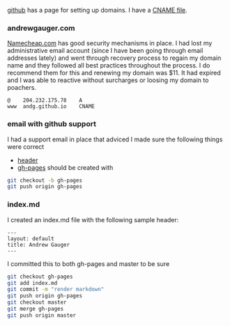 [github](https://help.github.com/articles/setting-up-a-custom-domain-with-pages) has a page for setting up domains.  I have a [CNAME file](https://github.com/andg/profile/blob/master/CNAME).

### andrewgauger.com
[Namecheap.com](http://www.namecheap.com) has good security mechanisms in place.  I had lost my administrative email account (since I have been going through email addresses lately) and went through recovery process to regain my domain name and they followed all best practices throughout the process.  I do recommend them for this and renewing my domain was $11.  It had expired and I was able to reactive without surcharges or loosing my domain to poachers.

```
@    204.232.175.78    A
www  andg.github.io    CNAME
```
### email with github support
I had a support email in place that adviced I made sure the following things were correct 
* [header](https://github.com/mojombo/jekyll/wiki/YAML-Front-Matter)
* [gh-pages](https://gist.github.com/chrisjacob/833223) should be created with
```bash
git checkout -b gh-pages
git push origin gh-pages
```

### index.md
I created an index.md file with the following sample header:
```
---
layout: default
title: Andrew Gauger
---
```
I committed this to both gh-pages and master to be sure
```bash
git checkout gh-pages
git add index.md
git commit -m "render markdown"
git push origin gh-pages
git checkout master
git merge gh-pages
git push origin master
```
